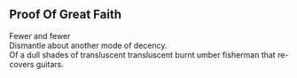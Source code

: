 Proof Of Great Faith
--------------------
Fewer and fewer  
Dismantle about another mode of decency.  
Of a dull shades of transluscent transluscent burnt umber fisherman that re-covers guitars.  
